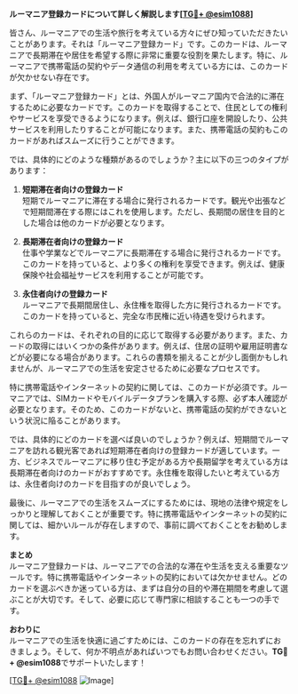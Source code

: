 **ルーマニア登録カードについて詳しく解説します[[TG💪+ @esim1088](https://t.me/s/esim1088)]**

皆さん、ルーマニアでの生活や旅行を考えている方々にぜひ知っていただきたいことがあります。それは「ルーマニア登録カード」です。このカードは、ルーマニアで長期滞在や居住を希望する際に非常に重要な役割を果たします。特に、ルーマニアで携帯電話の契約やデータ通信の利用を考えている方には、このカードが欠かせない存在です。

まず、「ルーマニア登録カード」とは、外国人がルーマニア国内で合法的に滞在するために必要なカードです。このカードを取得することで、住民としての権利やサービスを享受できるようになります。例えば、銀行口座を開設したり、公共サービスを利用したりすることが可能になります。また、携帯電話の契約もこのカードがあればスムーズに行うことができます。

では、具体的にどのような種類があるのでしょうか？主に以下の三つのタイプがあります：

1. **短期滞在者向けの登録カード**  
   短期でルーマニアに滞在する場合に発行されるカードです。観光や出張などで短期間滞在する際にはこれを使用します。ただし、長期間の居住を目的とした場合は他のカードが必要となります。

2. **長期滞在者向けの登録カード**  
   仕事や学業などでルーマニアに長期滞在する場合に発行されるカードです。このカードを持っていると、より多くの権利を享受できます。例えば、健康保険や社会福祉サービスを利用することが可能です。

3. **永住者向けの登録カード**  
   ルーマニアで長期間居住し、永住権を取得した方に発行されるカードです。このカードを持っていると、完全な市民権に近い待遇を受けられます。

これらのカードは、それぞれの目的に応じて取得する必要があります。また、カードの取得にはいくつかの条件があります。例えば、住居の証明や雇用証明書などが必要になる場合があります。これらの書類を揃えることが少し面倒かもしれませんが、ルーマニアでの生活を安定させるために必要なプロセスです。

特に携帯電話やインターネットの契約に関しては、このカードが必須です。ルーマニアでは、SIMカードやモバイルデータプランを購入する際、必ず本人確認が必要となります。そのため、このカードがないと、携帯電話の契約ができないという状況に陥ることがあります。

では、具体的にどのカードを選べば良いのでしょうか？例えば、短期間でルーマニアを訪れる観光客であれば短期滞在者向けの登録カードが適しています。一方、ビジネスでルーマニアに移り住む予定がある方や長期留学を考えている方は長期滞在者向けのカードがおすすめです。永住権を取得したいと考えている方は、永住者向けのカードを目指すのが良いでしょう。

最後に、ルーマニアでの生活をスムーズにするためには、現地の法律や規定をしっかりと理解しておくことが重要です。特に携帯電話やインターネットの契約に関しては、細かいルールが存在しますので、事前に調べておくことをお勧めします。

**まとめ**  
ルーマニア登録カードは、ルーマニアでの合法的な滞在や生活を支える重要なツールです。特に携帯電話やインターネットの契約においては欠かせません。どのカードを選ぶべきか迷っている方は、まずは自分の目的や滞在期間を考慮して選ぶことが大切です。そして、必要に応じて専門家に相談することも一つの手です。

**おわりに**  
ルーマニアでの生活を快適に過ごすためには、このカードの存在を忘れずにおきましょう。そして、何か不明点があればいつでもお問い合わせください。**TG💪+ @esim1088**でサポートいたします！

[[TG💪+ @esim1088](https://t.me/s/esim1088) ![Image](https://i.postimg.cc/Y0z9fWf4/image.png)]